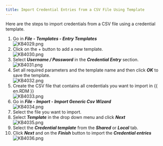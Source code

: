 ```yaml
---
title: Import Credential Entries from a CSV File Using Template
---
```

Here are the steps to import credentials from a CSV file using a credential template.  

1. Go in ***File - Templates - Entry Templates***  
![KB4029.png](/img/en/kb/KB4029.png)
1. Click on the + button to add a new template.  
![KB4030.png](/img/en/kb/KB4030.png)
1. Select ***Username / Password*** in the ***Credential Entry*** section.  
![KB4031.png](/img/en/kb/KB4031.png)
1. Set all required parameters and the template name and then click ***OK*** to save the template.  
![KB4032.png](/img/en/kb/KB4032.png)
1. Create the CSV file that contains all credentials you want to import in {{ en.RDM }}  
![KB4033.png](/img/en/kb/KB4033.png)
1. Go in ***File - Import - Import Generic Csv Wizard***  
![KB4034.png](/img/en/kb/KB4034.png)
1. Select the file you want to import.
1. Select ***Template*** in the drop down menu and click ***Next***  
![KB4035.png](/img/en/kb/KB4035.png)
1. Select the ***Credential template*** from the ***Shared*** or ***Local*** tab.
1. Click ***Next*** and on the ***Finish*** button to import the ***Credential entries***  
![KB4036.png](/img/en/kb/KB4036.png)

